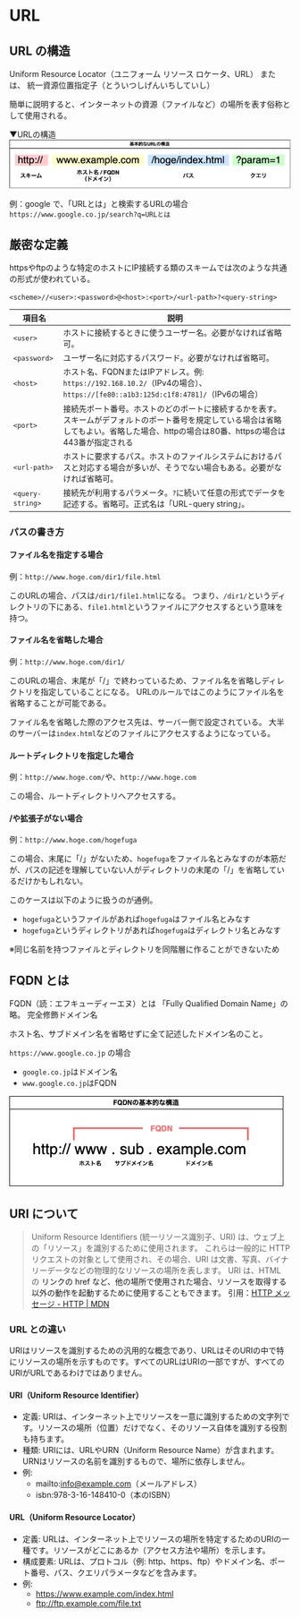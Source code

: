 # URL
## URL の構造
Uniform Resource Locator（ユニフォーム リソース ロケータ、URL）
または、
統一資源位置指定子（とういつしげんいちしていし）

簡単に説明すると、インターネットの資源（ファイルなど）の場所を表す俗称として使用される。

▼URLの構造
![URLの構造](image/url.drawio.png)

例：google で、「URLとは」と検索するURLの場合
`https://www.google.co.jp/search?q=URLとは`


## 厳密な定義
httpsやftpのような特定のホストにIP接続する類のスキームでは次のような共通の形式が使われている。

`<scheme>//<user>:<password>@<host>:<port>/<url-path>?<query-string>`

| 項目名           | 説明                                                                                                                            |
| ---------------- | ------------------------------------------------------------------------------------------------------------------------------- |
| `<user>`         | ホストに接続するときに使うユーザー名。必要がなければ省略可。                                                                    |
| `<password>`     | ユーザー名に対応するパスワード。必要がなければ省略可。                                                                          |
| `<host>`         | ホスト名、FQDNまたはIPアドレス。例: `https://192.168.10.2/`（IPv4の場合）、`https://[fe80::a1b3:125d:c1f8:4781]/`（IPv6の場合） |
| `<port>`         | 接続先ポート番号。ホストのどのポートに接続するかを表す。スキームがデフォルトのポート番号を規定している場合は省略してもよい。省略した場合、httpの場合は80番、httpsの場合は443番が指定される    |
| `<url-path>`     | ホストに要求するパス。ホストのファイルシステムにおけるパスと対応する場合が多いが、そうでない場合もある。必要がなければ省略可。  |
| `<query-string>` | 接続先が利用するパラメータ。`?`に続いて任意の形式でデータを記述する。省略可。正式名は「URL-query string」。                     |

### パスの書き方
#### ファイル名を指定する場合
例：`http://www.hoge.com/dir1/file.html`

このURLの場合、パスは`/dir1/file1.html`になる。
つまり、`/dir1/`というディレクトリの下にある、`file1.html`というファイルにアクセスするという意味を持つ。

#### ファイル名を省略した場合
例：`http://www.hoge.com/dir1/`

このURLの場合、末尾が「/」で終わっているため、ファイル名を省略しディレクトリを指定していることになる。
URLのルールではこのようにファイル名を省略することが可能である。

ファイル名を省略した際のアクセス先は、サーバー側で設定されている。
大半のサーバーは`index.html`などのファイルにアクセスするようになっている。

#### ルートディレクトリを指定した場合
例：`http://www.hoge.com/`や、`http://www.hoge.com`

この場合、ルートディレクトリへアクセスする。

#### /や拡張子がない場合
例：`http://www.hoge.com/hogefuga`

この場合、末尾に「/」がないため、`hogefuga`をファイル名とみなすのが本筋だが、パスの記述を理解していない人がディレクトリの末尾の「/」を省略しているだけかもしれない。

このケースは以下のように扱うのが通例。

- `hogefuga`というファイルがあれば`hogefuga`はファイル名とみなす
- `hogefuga`というディレクトリがあれば`hogefuga`はディレクトリ名とみなす

※同じ名前を持つファイルとディレクトリを同階層に作ることができないため

## FQDN とは
FQDN（読：エフキューディーエヌ）とは
「Fully Qualified Domain Name」の略。
完全修飾ドメイン名

ホスト名、サブドメイン名を省略せずに全て記述したドメイン名のこと。

`https://www.google.co.jp` の場合
- `google.co.jp`はドメイン名
- `www.google.co.jp`はFQDN

![FQDN](./image/fqdn.drawio.png)

## URI について
> Uniform Resource Identifiers (統一リソース識別子、URI) は、ウェブ上の「リソース」を識別するために使用されます。
> これらは一般的に HTTP リクエストの対象として使用され、その場合、URI は文書、写真、バイナリーデータなどの物理的なリソースの場所を表します。
> URI は、HTML の <a> リンクの href など、他の場所で使用された場合、リソースを取得する以外の動作を起動するために使用することもできます。
引用：[HTTP メッセージ - HTTP | MDN](https://developer.mozilla.org/ja/docs/Web/HTTP/Messages)

### URL との違い
URIはリソースを識別するための汎用的な概念であり、URLはそのURIの中で特にリソースの場所を示すものです。すべてのURLはURIの一部ですが、すべてのURIがURLであるわけではありません。

#### URI（Uniform Resource Identifier）

- 定義: URIは、インターネット上でリソースを一意に識別するための文字列です。リソースの場所（位置）だけでなく、そのリソース自体を識別する役割も持ちます。
- 種類: URIには、URLやURN（Uniform Resource Name）が含まれます。URNはリソースの名前を識別するもので、場所に依存しません。
- 例:
  - mailto:info@example.com（メールアドレス）
  - isbn:978-3-16-148410-0（本のISBN）

#### URL（Uniform Resource Locator）

- 定義: URLは、インターネット上でリソースの場所を特定するためのURIの一種です。リソースがどこにあるか（アクセス方法や場所）を示します。
- 構成要素: URLは、プロトコル（例: http、https、ftp）やドメイン名、ポート番号、パス、クエリパラメータなどを含みます。
- 例:
  - https://www.example.com/index.html
  - ftp://ftp.example.com/file.txt